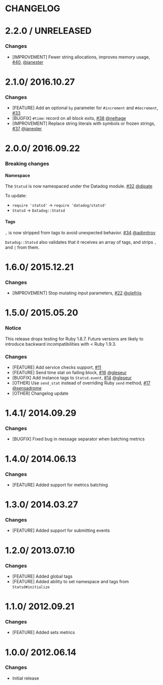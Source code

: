 # CHANGELOG

2.2.0 / UNRELEASED
==================

### Changes

* [IMPROVEMENT] Fewer string allocations, improves memory usage, [#40][], [@janester][]

2.1.0/ 2016.10.27
=================

### Changes

* [FEATURE] Add an optional `by` parameter for `#increment` and `#decrement`, [#33][]
* [BUGFIX] `#time`: record on all block exits, [#38][] [@nelhage][]
* [IMPROVEMENT] Replace string literals with symbols or frozen strings, [#37][] [@janester][]

2.0.0/ 2016.09.22
=================

### Breaking changes
#### Namespace

The `Statsd` is now namespaced under the Datadog module. [#32][] [@djpate][]

To update:
- `require 'statsd'` -> `require 'datadog/statsd'`
- `Statsd` -> `Datadog::Statsd`

#### Tags

`,` is now stripped from tags to avoid unexpected behavior. [#34][] [@adimitrov][]

`Datadog::Statsd` also validates that it receives an array of tags, and strips `,` and `|` from them.

1.6.0/ 2015.12.21
==================

### Changes

* [IMPROVEMENT] Stop mutating input parameters, [#22][] [@olefriis][]

1.5.0/ 2015.05.20
==================

### Notice

This release drops testing for Ruby 1.8.7.
Future versions are likely to introduce backward incompatibilities with < Ruby 1.9.3.

### Changes

* [FEATURE] Add service checks support, [#11][]
* [FEATURE] Send time stat on failing block, [#16][] [@gleseur][]
* [BUGFIX] Add instance tags to `Statsd.event`, [#14][] [@gleseur][]
* [OTHER] Use `send_stat` instead of overriding Ruby `send` method, [#17][] [@sensadrome][]
* [OTHER] Changelog update

1.4.1/ 2014.09.29
==================

### Changes

* [BUGFIX] Fixed bug in message separator when batching metrics

1.4.0/ 2014.06.13
==================

### Changes

* [FEATURE] Added support for metrics batching

1.3.0/ 2014.03.27
==================

### Changes

* [FEATURE] Added support for submitting events

1.2.0/ 2013.07.10
==================

### Changes

* [FEATURE] Added global tags
* [FEATURE] Added ability to set namespace and tags from `Statsd#initialize`

1.1.0/ 2012.09.21
==================

### Changes

* [FEATURE] Added sets metrics

1.0.0/ 2012.06.14
==================

### Changes

* Initial release


<!--- The following link definition list is generated by PimpMyChangelog --->
[#11]: https://github.com/DataDog/dogstatsd-ruby/issues/11
[#14]: https://github.com/DataDog/dogstatsd-ruby/issues/14
[#16]: https://github.com/DataDog/dogstatsd-ruby/issues/16
[#17]: https://github.com/DataDog/dogstatsd-ruby/issues/17
[#22]: https://github.com/DataDog/dogstatsd-ruby/issues/22
[#32]: https://github.com/DataDog/dogstatsd-ruby/issues/32
[#33]: https://github.com/DataDog/dogstatsd-ruby/issues/33
[#34]: https://github.com/DataDog/dogstatsd-ruby/issues/34
[#37]: https://github.com/DataDog/dogstatsd-ruby/issues/37
[#38]: https://github.com/DataDog/dogstatsd-ruby/issues/38
[#40]: https://github.com/DataDog/dogstatsd-ruby/issues/40
[@adimitrov]: https://github.com/adimitrov
[@djpate]: https://github.com/djpate
[@gleseur]: https://github.com/gleseur
[@janester]: https://github.com/janester
[@nelhage]: https://github.com/nelhage
[@olefriis]: https://github.com/olefriis
[@sensadrome]: https://github.com/sensadrome